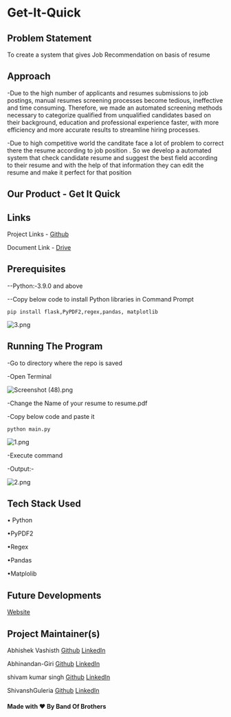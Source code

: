 # Get-It-Quick                                                               

## Problem Statement

To create a system that gives Job Recommendation on basis of resume

## Approach

-Due to the high number of applicants and resumes submissions to job postings, manual resumes screening processes become tedious, ineffective and time consuming. Therefore, we made an  automated screening methods necessary to categorize qualified from unqualified candidates based on their background, education and professional experience faster, with more efficiency and more accurate results to streamline hiring processes.

-Due to high competitive world the canditate face a lot of problem to correct there the resume according to job position . So we develop a automated system that check candidate resume and suggest the best field according to their resume and with the help of that information they can edit the resume and make it perfect for that position

## Our Product - Get It Quick

## Links

Project Links - [Github](https://github.com/ShivanshGuleria/Get-It-Quick)

Document Link - [Drive](https://drive.google.com/file/d/1wDV2tZL5Gj3wcUQN_NqDEOI92t0Ey3HY/view)

## Prerequisites

--Python:-3.9.0 and above

--Copy below code to install Python libraries in Command Prompt

```shell
pip install flask,PyPDF2,regex,pandas, matplotlib
```

![3.png](https://github.com/ShivanshGuleria/Get-It-Quick/blob/3839630bade19281eed1d3b3410c2ae9f8fa531e/Images/3.png)

## Running The Program

-Go to directory where the repo is saved 

-Open Terminal 

![Screenshot (48).png](https://github.com/ShivanshGuleria/Get-It-Quick/blob/c80550667344cc66de9bcde34fcb3f57aace9ca0/Images/Screenshot%20(48).png)

-Change the Name of your resume  to resume.pdf

-Copy below code and paste it

```shell
python main.py
```

![1.png](https://github.com/ShivanshGuleria/Get-It-Quick/blob/fab1070ad8b079fadaea4bddbfe7e7084fc35c59/Images/1.png)

-Execute command 

-Output:-

![2.png](https://github.com/ShivanshGuleria/Get-It-Quick/blob/c49479451dcefc8ddb220792d428323cf271e44c/Images/2.png)

## Tech Stack Used

• Python

•PyPDF2

•Regex

•Pandas

•Matplolib

## Future Developments

[Website](https://abhinandan-giri.github.io/GETITQUICK.github.io)


## Project Maintainer(s)

Abhishek Vashisth       [Github](https://github.com/ABHISHEK-VASHISTH) [LinkedIn](https://www.linkedin.com/in/abhishek-vashisth-90a4771b1)

Abhinandan-Giri         [Github](https://github.com/Abhinandan-Giri) [LinkedIn](https://www.linkedin.com/in/abhinandan-giri-b2b112220/)

shivam kumar singh      [Github](https://github.com/shivam01091) [LinkedIn](https://www.linkedin.com/in/shivamkumarsingh0109)

ShivanshGuleria         [Github](https://github.com/ShivanshGuleria) [LinkedIn](https://www.linkedin.com/in/shivansh-guleria-0ba5201a6/)

#### Made with ♥️ By Band Of Brothers
